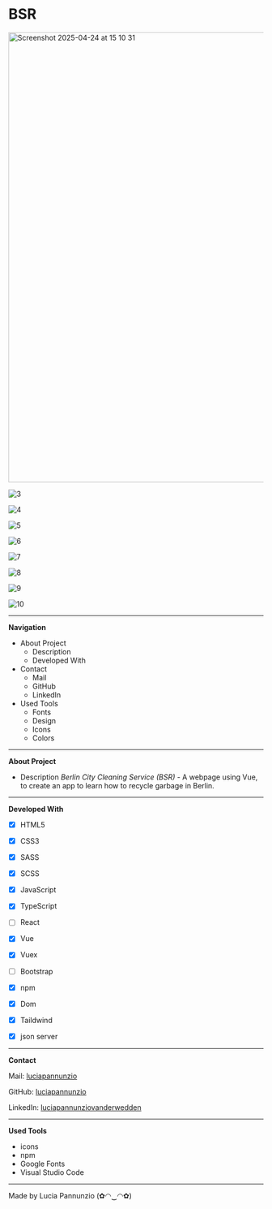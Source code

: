 # BSR


<img width="887" alt="Screenshot 2025-04-24 at 15 10 31" src="https://github.com/user-attachments/assets/548f02d8-d887-435f-a9a2-0f64daaa297b" />


![3](https://github.com/luciapannunzio/BSR/assets/89199990/67f582b8-3900-4a78-a9df-b8defd4757ff)

![4](https://github.com/luciapannunzio/BSR/assets/89199990/33300bdd-5715-4665-87be-7df4807b7dd1)

![5](https://github.com/luciapannunzio/BSR/assets/89199990/9dc5f806-e8e2-40e4-8773-9174ca7191a6)

![6](https://github.com/luciapannunzio/BSR/assets/89199990/356b9a5e-1a6e-47cf-adb1-e3c5ea7f2fe9)

![7](https://github.com/luciapannunzio/BSR/assets/89199990/b9743bdc-b20b-4a9e-81f6-1b3b4ee793ed)

![8](https://github.com/luciapannunzio/BSR/assets/89199990/98997c10-c81d-4bd9-9438-8be5464f12aa)

![9](https://github.com/luciapannunzio/BSR/assets/89199990/16561766-0dce-4967-b5d9-f349dfa5f3f2)

![10](https://github.com/luciapannunzio/BSR/assets/89199990/459dac42-98be-48df-8bae-ea9900ad59e8)













  
  
  
  * * *


**Navigation**
 - About Project
    - Description
    - Developed With
 - Contact
    - Mail
    - GitHub  
    - LinkedIn
 - Used Tools
    - Fonts
    - Design
    - Icons
    - Colors


* * *


**About Project**
 - Description
*Berlin City Cleaning Service (BSR)* - A webpage using Vue, to create an app to learn how to recycle garbage in Berlin.


* * *


**Developed With**
 - [x] HTML5
 - [x] CSS3
 - [x] SASS
 - [x] SCSS
 - [x] JavaScript
 - [x] TypeScript
 - [ ] React
 - [x] Vue
 - [x] Vuex 
 - [ ] Bootstrap
 - [x] npm
 - [x] Dom
 - [x] Taildwind
 - [x] json server

 
 * * *
 
 
**Contact**

Mail: [luciapannunzio](https://mail.google.com/mail/u/0/#inbox)

GitHub: [luciapannunzio](https://github.com/luciapannunzio/)

LinkedIn: [luciapannunziovanderwedden](https://www.linkedin.com/in/luciapannunziovanderwedden/)


* * *


**Used Tools**
- icons
- npm
- Google Fonts
- Visual Studio Code


* * *



Made by Lucia Pannunzio (✿◠‿◠✿)
